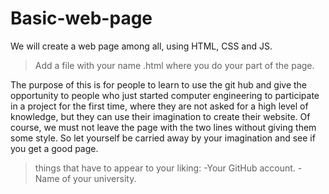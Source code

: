 # Basic-web-page
We will create a web page among all, using HTML, CSS and JS. 
>Add a file with your name .html where you do your part of the page.

The purpose of this is for people to learn to use the git hub and 
give the opportunity to people who just started computer engineering 
to participate in a project for the first time, where they are not 
asked for a high level of knowledge, but they can use their imagination 
to create their website. Of course, we must not leave the page with the
two lines without giving them some style. So let yourself be carried away 
by your imagination and see if you get a good page.

>things that have to appear to your liking:
-Your GitHub  account.
-Name of your university.
